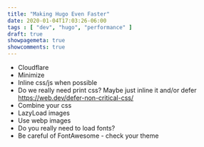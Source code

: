 ```yaml
---
title: "Making Hugo Even Faster"
date: 2020-01-04T17:03:26-06:00
tags : [ "dev", "hugo", "performance" ]
draft: true
showpagemeta: true
showcomments: true
---
```


* Cloudflare
* Minimize 
* Inline css/js when possible
* Do we really need print css? Maybe just inline it and/or defer https://web.dev/defer-non-critical-css/
* Combine your css
* LazyLoad images
* Use webp images
* Do you really need to load fonts?
* Be careful of FontAwesome - check your theme
